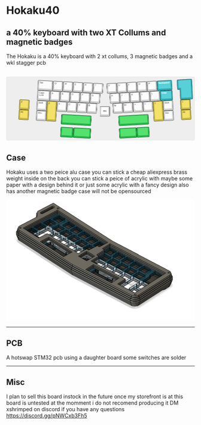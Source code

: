 # Hokaku40
## a 40% keyboard with two XT Collums and magnetic badges



The Hokaku is a 40% keyboard with 2 xt collums, 3 magnetic badges and a wkl stagger pcb

![alt text](https://github.com/ShrimpedKeyboard/Shrimptana/blob/main/Misc/KLE.png?raw=true)
 --- 

## Case

Hokaku uses a two peice alu case 
you can stick a cheap aliexpress brass weight inside
on the back you can stick a peice of acrylic with maybe some paper with a design behind it or just some
acrylic with a fancy design also has another magnetic badge
case will not be opensourced

![alt text](https://github.com/ShrimpedKeyboard/Shrimptana/blob/main/Gallery/Renders/Case%201.png?raw=true)

 --- 

## PCB

A hotswap STM32 pcb using a daughter board some switches are solder

 --- 

## Misc
I plan to sell this board instock in the future once my storefront is at 
this board is untested at the momment i do not recomend producing it 
DM xshrimped on discord if you have any questions
https://discord.gg/pNWCxb3Fh5
